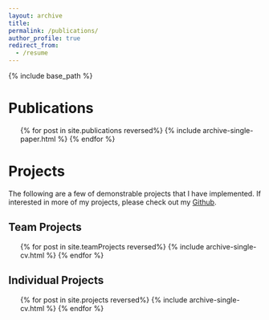 ```yaml
---
layout: archive
title:
permalink: /publications/
author_profile: true
redirect_from:
  - /resume
---
```


{% include base_path %}

# Publications

  <ul>{% for post in site.publications reversed%}
    {% include archive-single-paper.html %}
  {% endfor %}</ul>

# Projects

The following are a few of demonstrable projects that I have implemented. If interested in more of my projects, please check out my [Github](!https://github.com/).

## Team Projects

  <ul>{% for post in site.teamProjects reversed%}
    {% include archive-single-cv.html %}
  {% endfor %}</ul>

## Individual Projects

  <ul>{% for post in site.projects reversed%}
    {% include archive-single-cv.html %}
  {% endfor %}</ul>
